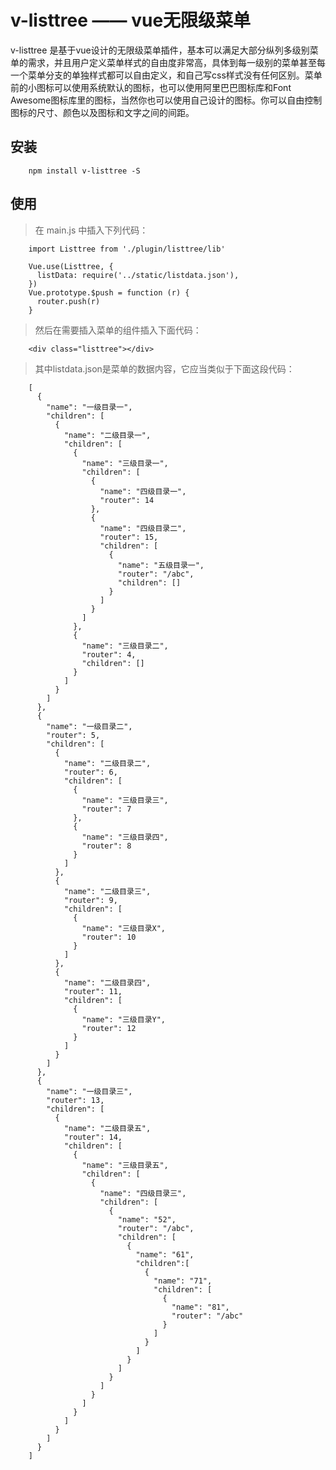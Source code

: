 # v-listtree —— vue无限级菜单

v-listtree 是基于vue设计的无限级菜单插件，基本可以满足大部分纵列多级别菜单的需求，并且用户定义菜单样式的自由度非常高，具体到每一级别的菜单甚至每一个菜单分支的单独样式都可以自由定义，和自己写css样式没有任何区别。菜单前的小图标可以使用系统默认的图标，也可以使用阿里巴巴图标库和Font Awesome图标库里的图标，当然你也可以使用自己设计的图标。你可以自由控制图标的尺寸、颜色以及图标和文字之间的间距。

## 安装

        npm install v-listtree -S

## 使用

> 在 main.js 中插入下列代码：

        import Listtree from './plugin/listtree/lib'

        Vue.use(Listtree, {
          listData: require('../static/listdata.json'),
        })
        Vue.prototype.$push = function (r) {
          router.push(r)
        }

> 然后在需要插入菜单的组件插入下面代码：

        <div class="listtree"></div>


> 其中listdata.json是菜单的数据内容，它应当类似于下面这段代码：

        [
          {
            "name": "一级目录一",
            "children": [
              {
                "name": "二级目录一",
                "children": [
                  {
                    "name": "三级目录一",
                    "children": [
                      {
                        "name": "四级目录一",
                        "router": 14
                      },
                      {
                        "name": "四级目录二",
                        "router": 15,
                        "children": [
                          {
                            "name": "五级目录一",
                            "router": "/abc",
                            "children": []
                          }
                        ]
                      }
                    ]
                  },
                  {
                    "name": "三级目录二",
                    "router": 4,
                    "children": []
                  }
                ]
              }
            ]
          },
          {
            "name": "一级目录二",
            "router": 5,
            "children": [
              {
                "name": "二级目录二",
                "router": 6,
                "children": [
                  {
                    "name": "三级目录三",
                    "router": 7
                  },
                  {
                    "name": "三级目录四",
                    "router": 8
                  }
                ]
              },
              {
                "name": "二级目录三",
                "router": 9,
                "children": [
                  {
                    "name": "三级目录X",
                    "router": 10
                  }
                ]
              },
              {
                "name": "二级目录四",
                "router": 11,
                "children": [
                  {
                    "name": "三级目录Y",
                    "router": 12
                  }
                ]
              }
            ]
          },
          {
            "name": "一级目录三",
            "router": 13,
            "children": [
              {
                "name": "二级目录五",
                "router": 14,
                "children": [
                  {
                    "name": "三级目录五",
                    "children": [
                      {
                        "name": "四级目录三",
                        "children": [
                          {
                            "name": "52",
                            "router": "/abc",
                            "children": [
                              {
                                "name": "61",
                                "children":[
                                  {
                                    "name": "71",
                                    "children": [
                                      {
                                        "name": "81",
                                        "router": "/abc"
                                      }
                                    ]
                                  }
                                ]
                              }
                            ]
                          }
                        ]
                      }
                    ]
                  }
                ]
              }
            ]
          }
        ]
